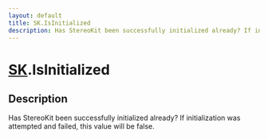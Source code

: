 ```yaml
---
layout: default
title: SK.IsInitialized
description: Has StereoKit been successfully initialized already? If initialization was attempted and failed, this value will be false.
---
```

# [SK]({{site.url}}/Pages/Reference/SK.html).IsInitialized

## Description
Has StereoKit been successfully initialized already? If
initialization was attempted and failed, this value will be
false.

